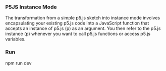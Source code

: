 
### P5JS Instance Mode
The transformation from a simple p5.js sketch into instance mode involves encapsulating your existing p5.js code into a JavaScript function that accepts an instance of p5.js (p) as an argument. You then refer to the p5.js instance (p) whenever you want to call p5.js functions or access p5.js variables.

### Run
 npm run dev
 